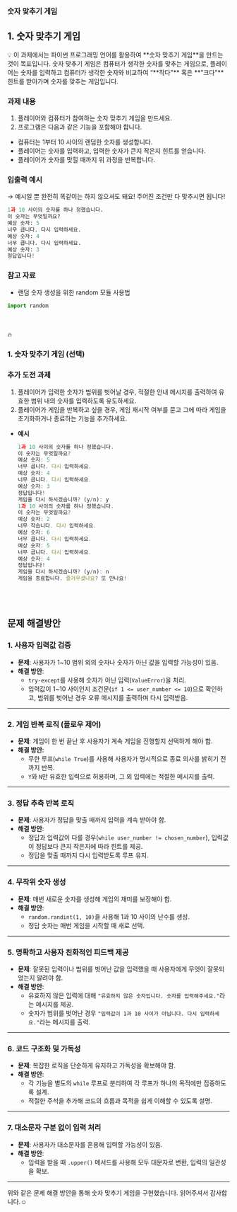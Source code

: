### 숫자 맞추기 게임

## 1. 숫자 맞추기 게임

<aside>
💡 이 과제에서는 파이썬 프로그래밍 언어를 활용하여 **숫자 맞추기 게임**을 만드는 것이 목표입니다. 숫자 맞추기 게임은 컴퓨터가 생각한 숫자를 맞추는 게임으로, 플레이어는 숫자를 입력하고 컴퓨터가 생각한 숫자와 비교하여 “**작다"** 혹은 **"크다"** 힌트를 받아가며 숫자를 맞추는 게임입니다.

</aside>


### **과제  내용**

1. 플레이어와 컴퓨터가 참여하는 숫자 맞추기 게임을 만드세요. 
2. 프로그램은 다음과 같은 기능을 포함해야 합니다.
- 컴퓨터는 1부터 10 사이의 랜덤한 숫자를 생성합니다.
- 플레이어는 숫자를 입력하고, 입력한 숫자가 큰지 작은지 힌트를 얻습니다.
- 플레이어가 숫자를 맞힐 때까지 위 과정을 반복합니다.

### **입출력 예시**

→ 예시일 뿐 완전히 똑같이는 하지 않으셔도 돼요! 주어진 조건만 다 맞추시면 됩니다!

```python
1과 10 사이의 숫자를 하나 정했습니다.
이 숫자는 무엇일까요?
예상 숫자: 5
너무 큽니다. 다시 입력하세요.
예상 숫자: 4
너무 큽니다. 다시 입력하세요.
예상 숫자: 3
정답입니다!
```

### **참고 자료**

- 랜덤 숫자 생성을 위한 random 모듈 사용법

```python
import random
```

<aside>
<br><br>   
🔥

### 1. 숫자 맞추기 게임 (선택)
### **추가 도전 과제**

1. 플레이어가 입력한 숫자가 범위를 벗어날 경우, 적절한 안내 메시지를 출력하여 유효한 범위 내의 숫자를 입력하도록 유도하세요.
2. 플레이어가 게임을 반복하고 싶을 경우, 게임 재시작 여부를 묻고 그에 따라 게임을 초기화하거나 종료하는 기능을 추가하세요.

- **예시**
    
    ```jsx
    1과 10 사이의 숫자를 하나 정했습니다.
    이 숫자는 무엇일까요?
    예상 숫자: 5
    너무 큽니다. 다시 입력하세요.
    예상 숫자: 4
    너무 큽니다. 다시 입력하세요.
    예상 숫자: 3
    정답입니다!
    게임을 다시 하시겠습니까? (y/n): y
    1과 10 사이의 숫자를 하나 정했습니다.
    이 숫자는 무엇일까요?
    예상 숫자: 2
    너무 작습니다. 다시 입력하세요.
    예상 숫자: 6
    너무 큽니다. 다시 입력하세요.
    예상 숫자: 5
    너무 큽니다. 다시 입력하세요.
    예상 숫자: 4
    정답입니다!
    게임을 다시 하시겠습니까? (y/n): n
    게임을 종료합니다. 즐거우셨나요? 또 만나요!
    ```
    
</aside>

<br><br>
## 문제 해결방안

### 1. **사용자 입력값 검증**
- **문제**: 사용자가 1~10 범위 외의 숫자나 숫자가 아닌 값을 입력할 가능성이 있음.
- **해결 방안**:
  - `try-except`를 사용해 숫자가 아닌 입력(`ValueError`)을 처리.
  - 입력값이 1~10 사이인지 조건문(`if 1 <= user_number <= 10`)으로 확인하고, 범위를 벗어난 경우 오류 메시지를 출력하며 다시 입력받음.

---

### 2. **게임 반복 로직 (플로우 제어)**
- **문제**: 게임이 한 번 끝난 후 사용자가 계속 게임을 진행할지 선택하게 해야 함.
- **해결 방안**:
  - 무한 루프(`while True`)를 사용해 사용자가 명시적으로 종료 의사를 밝히기 전까지 반복.
  - `Y`와 `N`만 유효한 입력으로 허용하며, 그 외 입력에는 적절한 메시지를 출력.

---

### 3. **정답 추측 반복 로직**
- **문제**: 사용자가 정답을 맞출 때까지 입력을 계속 받아야 함.
- **해결 방안**:
  - 정답과 입력값이 다를 경우(`while user_number != chosen_number`), 입력값이 정답보다 큰지 작은지에 따라 힌트를 제공.
  - 정답을 맞출 때까지 다시 입력받도록 루프 유지.

---

### 4. **무작위 숫자 생성**
- **문제**: 매번 새로운 숫자를 생성해 게임의 재미를 보장해야 함.
- **해결 방안**:
  - `random.randint(1, 10)`을 사용해 1과 10 사이의 난수를 생성.
  - 정답 숫자는 매번 게임을 시작할 때 새로 선택.

---

### 5. **명확하고 사용자 친화적인 피드백 제공**
- **문제**: 잘못된 입력이나 범위를 벗어난 값을 입력했을 때 사용자에게 무엇이 잘못되었는지 알려야 함.
- **해결 방안**:
  - 유효하지 않은 입력에 대해 `"유효하지 않은 숫자입니다. 숫자를 입력해주세요."`라는 메시지를 제공.
  - 숫자가 범위를 벗어난 경우 `"입력값이 1과 10 사이가 아닙니다. 다시 입력하세요."`라는 메시지를 출력.

---

### 6. **코드 구조화 및 가독성**
- **문제**: 복잡한 로직을 단순하게 유지하고 가독성을 확보해야 함.
- **해결 방안**:
  - 각 기능을 별도의 `while` 루프로 분리하여 각 루프가 하나의 목적에만 집중하도록 설계.
  - 적절한 주석을 추가해 코드의 흐름과 목적을 쉽게 이해할 수 있도록 설명.

---

### 7. **대소문자 구분 없이 입력 처리**
- **문제**: 사용자가 대소문자를 혼용해 입력할 가능성이 있음.
- **해결 방안**:
  - 입력을 받을 때 `.upper()` 메서드를 사용해 모두 대문자로 변환, 입력의 일관성을 확보.

---

위와 같은 문제 해결 방안을 통해 숫자 맞추기 게임을 구현했습니다. 
읽어주셔서 감사합니다.☺️
